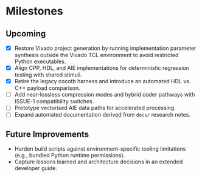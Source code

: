 # Milestones

## Upcoming
- [x] Restore Vivado project generation by running implementation parameter synthesis outside the Vivado TCL environment to avoid restricted Python executables.
- [x] Align CPP, HDL, and AIE implementations for deterministic regression testing with shared stimuli.
- [x] Retire the legacy cocotb harness and introduce an automated HDL vs. C++ payload comparison.
- [ ] Add near-lossless compression modes and hybrid coder pathways with ISSUE-1 compatibility switches.
- [ ] Prototype vectorised AIE data paths for accelerated processing.
- [ ] Expand automated documentation derived from `docs/` research notes.

## Future Improvements
- Harden build scripts against environment-specific tooling limitations (e.g., bundled Python runtime permissions).
- Capture lessons learned and architecture decisions in an extended developer guide.
